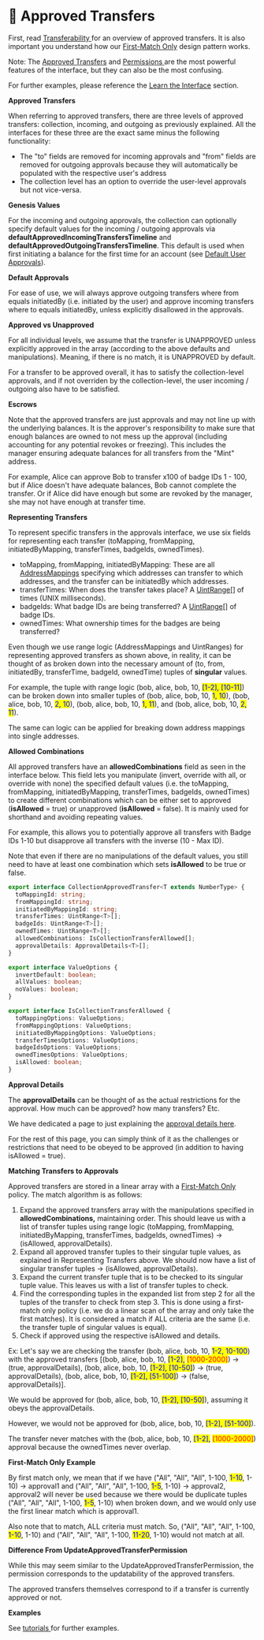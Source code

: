 # 🤝 Approved Transfers

First, read [Transferability ](../../overview/how-it-works/transferability.md)for an overview of approved transfers. It is also important you understand how our [First-Match Only](first-match-only.md) design pattern works.

Note: The [Approved Transfers](approved-transfers.md) and [Permissions ](../../overview/how-it-works/permissions.md)are the most powerful features of the interface, but they can also be the most confusing.&#x20;

For further examples, please reference the [Learn the Interface](../learn-the-interface/) section.

**Approved Transfers**

When referring to approved transfers, there are three levels of approved transfers: collection, incoming, and outgoing as previously explained. All the interfaces for these three are the exact same minus the following functionality:

* The "to" fields are removed for incoming approvals and "from" fields are removed for outgoing approvals because they will automatically be populated with the respective user's address
* The collection level has an option to override the user-level approvals but not vice-versa.

**Genesis Values**

For the incoming and outgoing approvals, the collection can optionally specify default values for the incoming / outgoing approvals via **defaultApprovedIncomingTransfersTimeline** and **defaultApprovedOutgoingTransfersTimeline**. This default is used when first initiating a balance for the first time for an account (see [Default User Approvals](../learn-the-interface/default-user-approvals.md)).

**Default Approvals**

For ease of use, we will always approve outgoing transfers where from equals initiatedBy (i.e. initiated by the user) and approve incoming transfers where to equals initiatedBy, unless explicitly disallowed in the approvals.

**Approved vs Unapproved**

For all individual levels, we assume that the transfer is UNAPPROVED unless explicitly approved in the array (according to the above defaults and manipulations). Meaning, if there is no match, it is UNAPPROVED by default.

For a transfer to be approved overall, it has to satisfy the collection-level approvals, and if not overriden by the collection-level, the user incoming / outgoing also have to be satisfied.

**Escrows**

Note that the approved transfers are just approvals and may not line up with the underlying balances. It is the approver's responsibility to make sure that enough balances are owned to not mess up the approval (including accounting for any potential revokes or freezing). This includes the manager ensuring adequate balances for all transfers from the "Mint" address.

For example, Alice can approve Bob to transfer x100 of badge IDs 1 - 100, but if Alice doesn't have adequate balances, Bob cannot complete the transfer. Or if Alice did have enough but some are revoked by the manager, she may not have enough at transfer time.

**Representing Transfers**

To represent specific transfers in the approvals interface, we use six fields for representing each transfer (toMapping, fromMapping, initiatedByMapping, transferTimes, badgeIds, ownedTimes).

* toMapping, fromMapping, initiatedByMapping: These are all [AddressMappings](address-mappings.md) specifying which addresses can transfer to which addresses, and the transfer can be initiatedBy which addresses.
* transferTimes: When does the transfer takes place? A [UintRange](uint-ranges.md)\[] of times (UNIX milliseconds).
* badgeIds: What badge IDs are being transferred? A [UintRange](uint-ranges.md)\[] of badge IDs.
* ownedTimes: What ownership times for the badges are being transferred?

Even though we use range logic (AddressMappings and UintRanges) for representing approved transfers as shown above, in reality, it can be thought of as broken down into the necessary amount of (to, from, initiatedBy, transferTime, badgeId, ownedTime) tuples of **singular** values.&#x20;

For example, the tuple with range logic (bob, alice, bob, 10, <mark style="color:blue;">\[1-2], \[10-11]</mark>) can be broken down into smaller tuples of (bob, alice, bob, 10, <mark style="color:blue;">1, 10</mark>), (bob, alice, bob, 10, <mark style="color:blue;">2, 10</mark>), (bob, alice, bob, 10, <mark style="color:blue;">1, 11</mark>), and (bob, alice, bob, 10, <mark style="color:blue;">2, 11</mark>).&#x20;

The same can logic can be applied for breaking down address mappings into single addresses.

**Allowed Combinations**

All approved transfers have an **allowedCombinations** field as seen in the interface below. This field lets you manipulate (invert, override with all, or override with none) the specified default values (i.e. the toMapping, fromMapping, initiatedByMapping, transferTimes, badgeIds, ownedTimes) to create different combinations which can be either set to approved (**isAllowed** = true) or unapproved (**isAllowed** = false). It is mainly used for shorthand and avoiding repeating values.

For example, this allows you to potentially approve all transfers with Badge IDs 1-10 but disapprove all transfers with the inverse (10 - Max ID).&#x20;

Note that even if there are no manipulations of the default values, you still need to have at least one combination which sets **isAllowed** to be true or false.&#x20;

```typescript
export interface CollectionApprovedTransfer<T extends NumberType> {
  toMappingId: string;
  fromMappingId: string;
  initiatedByMappingId: string;
  transferTimes: UintRange<T>[];
  badgeIds: UintRange<T>[];
  ownedTimes: UintRange<T>[];
  allowedCombinations: IsCollectionTransferAllowed[];
  approvalDetails: ApprovalDetails<T>[];
}

export interface ValueOptions {
  invertDefault: boolean;
  allValues: boolean;
  noValues: boolean;
}

export interface IsCollectionTransferAllowed {
  toMappingOptions: ValueOptions;
  fromMappingOptions: ValueOptions;
  initiatedByMappingOptions: ValueOptions;
  transferTimesOptions: ValueOptions;
  badgeIdsOptions: ValueOptions;
  ownedTimesOptions: ValueOptions;
  isAllowed: boolean;
}
```

**Approval Details**

The **approvalDetails** can be thought of as the actual restrictions for the approval. How much can be approved? how many transfers? Etc.

We have dedicated a page to just explaining the [approval details here](approval-options.md).&#x20;

For the rest of this page, you can simply think of it as the challenges or restrictions that need to be obeyed to be approved (in addition to having isAllowed = true).

**Matching Transfers to Approvals**

Approved transfers are stored in a linear array with a [First-Match Only](first-match-only.md) policy. The match algorithm is as follows:

1. Expand the approved transfers array with the manipulations specified in **allowedCombinations,** maintaining order. This should leave us with a list of transfer tuples using range logic (toMapping, fromMapping, initiatedByMapping, transferTimes, badgeIds, ownedTimes) -> (isAllowed, approvalDetails).
2. Expand all approved transfer tuples to their singular tuple values, as explained in Representing Transfers above. We should now have a list of singular transfer tuples -> (isAllowed, approvalDetails).
3. Expand the current transfer tuple that is to be checked to its singular tuple value. This leaves us with a list of transfer tuples to check.
4. Find the corresponding tuples in the expanded list from step 2 for all the tuples of the transfer to check from step 3. This is done using a first-match only policy (i.e. we do a linear scan of the array and only take the first matches). It is considered a match if ALL criteria are the same (i.e. the transfer tuple of singular values is equal).
5. Check if approved using the respective isAllowed and details.

Ex: Let's say we are checking the transfer (bob, alice, bob, 10, <mark style="color:blue;">1-2, 10-100</mark>) with the approved transfers \[(bob, alice, bob, 10, <mark style="color:blue;">\[1-2],</mark> <mark style="color:red;">\[1000-2000]</mark>) -> (true, approvalDetails), (bob, alice, bob, 10, <mark style="color:blue;">\[1-2], \[10-50]</mark>) -> (true, approvalDetails), (bob, alice, bob, 10, <mark style="color:blue;">\[1-2], \[51-100]</mark>) -> (false, approvalDetails)].

We would be approved for (bob, alice, bob, 10, <mark style="color:blue;">\[1-2], \[10-50]</mark>), assuming it obeys the approvalDetails.

However, we would not be approved for (bob, alice, bob, 10, <mark style="color:blue;">\[1-2], \[51-100]</mark>).

The transfer never matches with the (bob, alice, bob, 10, <mark style="color:blue;">\[1-2],</mark> <mark style="color:red;">\[1000-2000]</mark>) approval because the ownedTimes never overlap.

**First-Match Only Example**

By first match only, we mean that if we have ("All", "All", "All", 1-100, <mark style="color:blue;">1-10</mark>, 1-10) -> approval1 and ("All", "All", "All", 1-100, <mark style="color:blue;">1-5</mark>, 1-10) -> approval2, approval2 will never be used because we there would be duplicate tuples ("All", "All", "All", 1-100, <mark style="color:blue;">1-5</mark>, 1-10) when broken down, and we would only use the first linear match which is approval1.

Also note that to match, ALL criteria must match. So, ("All", "All", "All", 1-100, <mark style="color:blue;">1-10</mark>, 1-10) and ("All", "All", "All", 1-100, <mark style="color:blue;">11-20</mark>, 1-10) would not match at all.&#x20;

**Difference From UpdateApprovedTransferPermission**

While this may seem similar to the UpdateApprovedTransferPermission, the permission corresponds to the updatability of the approved transfers.

The approved transfers themselves correspond to if a transfer is currently approved or not.

**Examples**

See [tutorials ](../learn-the-interface/)for further examples.
